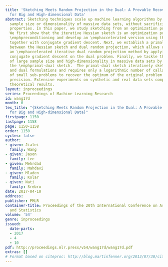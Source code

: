 ```yaml
---
title: 'Sketching Meets Random Projection in the Dual: A Provable Recovery Algorithm
  for Big and High-dimensional Data'
abstract: Sketching techniques scale up machine learning algorithms by reducing the
  sample size or dimensionality of massive data sets, without sacrificing their statistical
  properties. In this paper, we study sketching from an optimization point of view.
  We first show that the iterative Hessian sketch is an optimization process with
  \emphpreconditioning and develop an \emphaccelerated version using this insight
  together with conjugate gradient descent. Next, we establish a primal-dual connection
  between the Hessian sketch and dual random projection, which allows us to develop
  an \emphaccelerated iterative dual random projection method by applying the preconditioned
  conjugate gradient descent on the dual problem. Finally, we tackle the problems
  of large sample size and high-dimensionality in massive data sets by developing
  the \emphprimal-dual sketch.  The primal-dual sketch iteratively sketches the primal
  and dual formulations and requires only a logarithmic number of calls to solvers
  of small sub-problems to recover the optimum of the original problem up to \empharbitrary
  precision. Extensive experiments on synthetic and real data sets complement our
  theoretical results.
layout: inproceedings
series: Proceedings of Machine Learning Research
id: wang17d
month: 0
tex_title: "{Sketching Meets Random Projection in the Dual: A Provable Recovery Algorithm
  for Big and High-dimensional Data}"
firstpage: 1150
lastpage: 1158
page: 1150-1158
order: 1150
cycles: false
author:
- given: Jialei
  family: Wang
- given: Jason
  family: Lee
- given: Mehrdad
  family: Mahdavi
- given: Mladen
  family: Kolar
- given: Nati
  family: Srebro
date: 2017-04-10
address: 
publisher: PMLR
container-title: Proceedings of the 20th International Conference on Artificial Intelligence
  and Statistics
volume: '54'
genre: inproceedings
issued:
  date-parts:
  - 2017
  - 4
  - 10
pdf: http://proceedings.mlr.press/v54/wang17d/wang17d.pdf
extras: []
# Format based on citeproc: http://blog.martinfenner.org/2013/07/30/citeproc-yaml-for-bibliographies/
---
```

